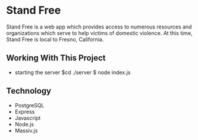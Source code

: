 # Stand Free
Stand Free is a web app which provides access to numerous resources and organizations which serve to help victims of domestic violence.  At this time, Stand Free is local to Fresno, California.

## Working With This Project
- starting the server $cd ./server $ node index.js

## Technology
- PostgreSQL
- Express
- Javascript
- Node.js
- Massiv.js
